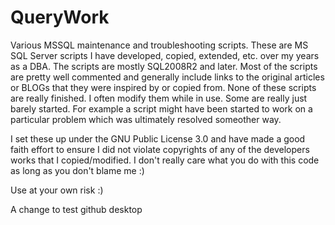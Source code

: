 # QueryWork
Various MSSQL maintenance and troubleshooting scripts.
These are MS SQL Server scripts I have developed, copied, extended, etc. over my years as a DBA.
The scripts are mostly SQL2008R2 and later.
Most of the scripts are pretty well commented and generally include links to the original articles or BLOGs that
they were inspired by or copied from.
None of these scripts are really finished.  I often modify them while in use.
Some are really just barely started. For example a script might have been started to work on a particular problem which was
ultimately resolved someother way.

I set these up under the GNU Public License 3.0 and have made a good faith effort to ensure I did not violate copyrights of any of
the developers works that I copied/modified.  I don't really care what you do with this code as long as you don't blame me :)

Use at your own risk :)

A change to test github desktop